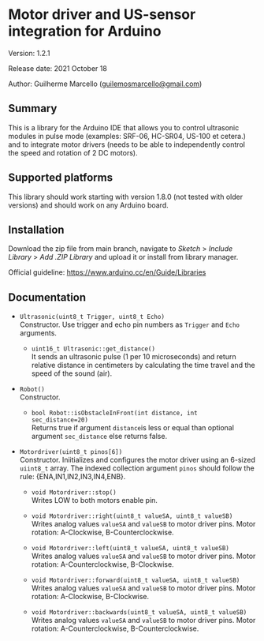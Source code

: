 
# Motor driver and US-sensor integration for Arduino
Version: 1.2.1

Release date: 2021 October 18

Author: Guilherme Marcello (<guilemosmarcello@gmail.com>)

## Summary
This is a library for the Arduino IDE that allows you to control ultrasonic modules in pulse mode (examples: SRF-06, HC-SR04, US-100 et cetera.) and to integrate motor drivers (needs to be able to independently control the speed and rotation of 2 DC motors).

## Supported platforms
This library should work starting with version 1.8.0 (not tested with older versions) and should work on any Arduino board.
## Installation

Download the zip file from main branch, navigate to *Sketch* > *Include Library* > *Add .ZIP Library* and upload it or install from library manager.

Official guideline: https://www.arduino.cc/en/Guide/Libraries

## Documentation
* `Ultrasonic(uint8_t Trigger, uint8_t Echo)`<br>
  Constructor. Use trigger and echo pin numbers as `Trigger` and `Echo` arguments.
  
  * `uint16_t Ultrasonic::get_distance()`<br>
  It sends an ultrasonic pulse (1 per 10 microseconds) and return relative distance in centimeters by calculating the time travel and the speed of the sound (air).

* `Robot()`<br>
  Constructor.
  
  * `bool Robot::isObstacleInFront(int distance, int sec_distance=20)`<br>
  Returns true if argument `distance`is less or equal than optional argument `sec_distance` else returns false.
  
* `Motordriver(uint8_t pinos[6])`<br>
  Constructor. Iniitializes and configures the motor driver using an 6-sized `uiint8_t`  array. The indexed collection argument `pinos` should follow the rule: {ENA,IN1,IN2,IN3,IN4,ENB}. 
  
  * `void Motordriver::stop()`<br>
  Writes LOW to both motors enable pin.
  
  * `void Motordriver::right(uint8_t valueSA, uint8_t valueSB)`<br>
  Writes analog values `valueSA` and `valueSB` to motor driver pins. Motor rotation: A-Clockwise, B-Counterclockwise. 
  
  * `void Motordriver::left(uint8_t valueSA, uint8_t valueSB)`<br>
  Writes analog values `valueSA` and `valueSB` to motor driver pins. Motor rotation: A-Counterclockwise, B-Clockwise. 

  * `void Motordriver::forward(uint8_t valueSA, uint8_t valueSB)`<br>
  Writes analog values `valueSA` and `valueSB` to motor driver pins. Motor rotation: A-Clockwise, B-Clockwise. 

  * `void Motordriver::backwards(uint8_t valueSA, uint8_t valueSB)`<br>
  Writes analog values `valueSA` and `valueSB` to motor driver pins. Motor rotation: A-Counterclockwise, B-Counterclockwise. 
